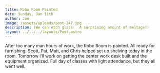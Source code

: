 ```yaml
---
title: Robo Room Painted
date: Sunday, Jan 11th
author: Joe
image: /assets/uploads/post-247.jpg
description: (We can etch glass!  A surprising amount of meltage!)
layout: ../../../layouts/Post.astro
---
```


After too many man hours of work,  the Robo Room is painted. All ready for furnishing.  Scott, Pat, Matt, and Chris helped set up shelving today in the room.  Tomorrow I'll work on getting the center work desk built and the equipment organized.   Full day of classes with light attendance, but they all went well.
